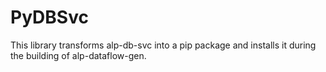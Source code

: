 # PyDBSvc

This library transforms alp-db-svc into a pip package and installs it during the building of alp-dataflow-gen.